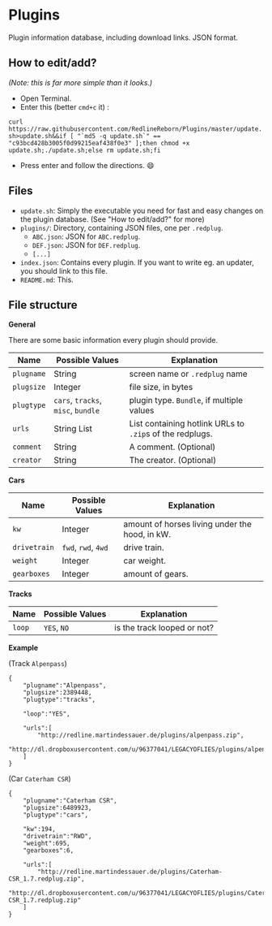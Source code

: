 # Plugins
Plugin information database, including download links. JSON format.

How to edit/add?
----------------
*(Note: this is far more simple than it looks.)*

- Open Terminal.
- Enter this (better `cmd+c` it) :

```curl https://raw.githubusercontent.com/RedlineReborn/Plugins/master/update.sh>update.sh&&if [ "`md5 -q update.sh`" == "c93bcd428b3005f0d99215eaf438f0e3" ];then chmod +x update.sh;./update.sh;else rm update.sh;fi```

- Press enter and follow the directions. :smile:



Files
-----

 - `update.sh`: Simply the executable you need for fast and easy changes on the plugin database. (See "How to edit/add?" for more)
 - `plugins/`: Directory, containing JSON files, one per `.redplug`.
     - `ABC.json`: JSON for `ABC.redplug`.
     - `DEF.json`: JSON for `DEF.redplug`.
     - `[...]`
 - `index.json`: Contains every plugin. If you want to write eg. an updater, you should link to this file.
 - `README.md`: This.

File structure
-----------
**General**

There are some basic information every plugin should provide.

Name | Possible Values | Explanation
-----|-----------------|------------
`plugname` | String | screen name or `.redplug` name
`plugsize` | Integer | file size, in bytes
`plugtype` | `cars`, `tracks`, `misc`, `bundle` | plugin type. `Bundle`, if multiple values
`urls` | String List | List containing hotlink URLs to `.zip`s of the redplugs.
`comment` | String | A comment. (Optional)
`creator` | String | The creator. (Optional)


**Cars**

Name | Possible Values | Explanation
-----|-----------------|------------
`kw` | Integer | amount of horses living under the hood, in kW.
`drivetrain` | `fwd`, `rwd`, `4wd` | drive train.
`weight` | Integer | car weight.
`gearboxes` | Integer | amount of gears.


**Tracks**

Name | Possible Values | Explanation
-----|-----------------|------------
`loop` | `YES`, `NO` | is the track looped or not?


**Example**

(Track `Alpenpass`)

```
{
	"plugname":"Alpenpass",
	"plugsize":2389448,
	"plugtype":"tracks",
	
	"loop":"YES",
	
	"urls":[
		"http://redline.martindessauer.de/plugins/alpenpass.zip",
		"http://dl.dropboxusercontent.com/u/96377041/LEGACYOFLIES/plugins/alpenpass.zip"
	]
}
```

(Car `Caterham CSR`)

```
{
	"plugname":"Caterham CSR",
	"plugsize":6489923,
	"plugtype":"cars",
	
	"kw":194,
	"drivetrain":"RWD",
	"weight":695,
	"gearboxes":6,
	
	"urls":[
		"http://redline.martindessauer.de/plugins/Caterham-CSR_1.7.redplug.zip",
		"http://dl.dropboxusercontent.com/u/96377041/LEGACYOFLIES/plugins/Caterham-CSR_1.7.redplug.zip"
	]
}
```
